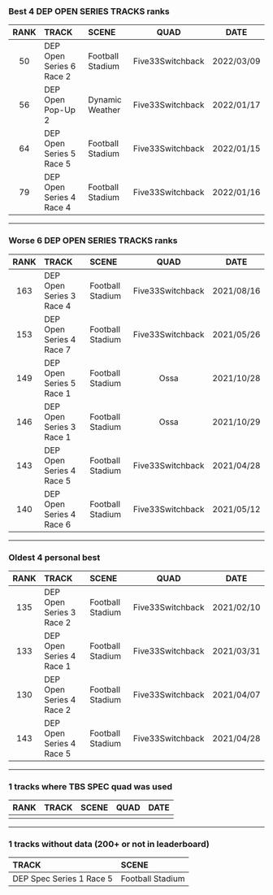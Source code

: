 ### Best 4 DEP OPEN SERIES TRACKS ranks
|RANK|TRACK|SCENE|QUAD|DATE|
|:---:|:---|:---|:---:|:---:|
|50|DEP Open Series 6 Race 2|Football Stadium|Five33Switchback|2022/03/09|
|56|DEP Open Pop-Up 2|Dynamic Weather|Five33Switchback|2022/01/17|
|64|DEP Open Series 5 Race 5|Football Stadium|Five33Switchback|2022/01/15|
|79|DEP Open Series 4 Race 4|Football Stadium|Five33Switchback|2022/01/16|
---
### Worse 6 DEP OPEN SERIES TRACKS ranks
|RANK|TRACK|SCENE|QUAD|DATE|
|:---:|:---|:---|:---:|:---:|
|163|DEP Open Series 3 Race 4|Football Stadium|Five33Switchback|2021/08/16|
|153|DEP Open Series 4 Race 7|Football Stadium|Five33Switchback|2021/05/26|
|149|DEP Open Series 5 Race 1|Football Stadium|Ossa|2021/10/28|
|146|DEP Open Series 3 Race 1|Football Stadium|Ossa|2021/10/29|
|143|DEP Open Series 4 Race 5|Football Stadium|Five33Switchback|2021/04/28|
|140|DEP Open Series 4 Race 6|Football Stadium|Five33Switchback|2021/05/12|
---
### Oldest 4 personal best
|RANK|TRACK|SCENE|QUAD|DATE|
|:---:|:---|:---|:---:|:---:|
|135|DEP Open Series 3 Race 2|Football Stadium|Five33Switchback|2021/02/10|
|133|DEP Open Series 4 Race 1|Football Stadium|Five33Switchback|2021/03/31|
|130|DEP Open Series 4 Race 2|Football Stadium|Five33Switchback|2021/04/07|
|143|DEP Open Series 4 Race 5|Football Stadium|Five33Switchback|2021/04/28|
---
### 1 tracks where TBS SPEC quad was used
|RANK|TRACK|SCENE|QUAD|DATE|
|:---:|:---|:---|:---:|:---:|
||||||
---
### 1 tracks without data (200+ or not in leaderboard)
|TRACK|SCENE|
|:---|:---|
|DEP Spec Series 1 Race 5|Football Stadium|
